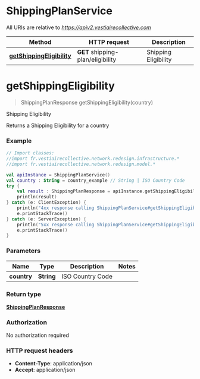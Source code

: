 # ShippingPlanService

All URIs are relative to *https://apiv2.vestiairecollective.com*

Method | HTTP request | Description
------------- | ------------- | -------------
[**getShippingEligibility**](ShippingPlanService.md#getShippingEligibility) | **GET** shipping-plan/eligibility | Shipping Eligibility


<a name="getShippingEligibility"></a>
# **getShippingEligibility**
> ShippingPlanResponse getShippingEligibility(country)

Shipping Eligibility

Returns a Shipping Eligibility for a country

### Example
```kotlin
// Import classes:
//import fr.vestiairecollective.network.redesign.infrastructure.*
//import fr.vestiairecollective.network.redesign.model.*

val apiInstance = ShippingPlanService()
val country : String = country_example // String | ISO Country Code
try {
    val result : ShippingPlanResponse = apiInstance.getShippingEligibility(country)
    println(result)
} catch (e: ClientException) {
    println("4xx response calling ShippingPlanService#getShippingEligibility")
    e.printStackTrace()
} catch (e: ServerException) {
    println("5xx response calling ShippingPlanService#getShippingEligibility")
    e.printStackTrace()
}
```

### Parameters

Name | Type | Description  | Notes
------------- | ------------- | ------------- | -------------
 **country** | **String**| ISO Country Code |

### Return type

[**ShippingPlanResponse**](ShippingPlanResponse.md)

### Authorization

No authorization required

### HTTP request headers

 - **Content-Type**: application/json
 - **Accept**: application/json

